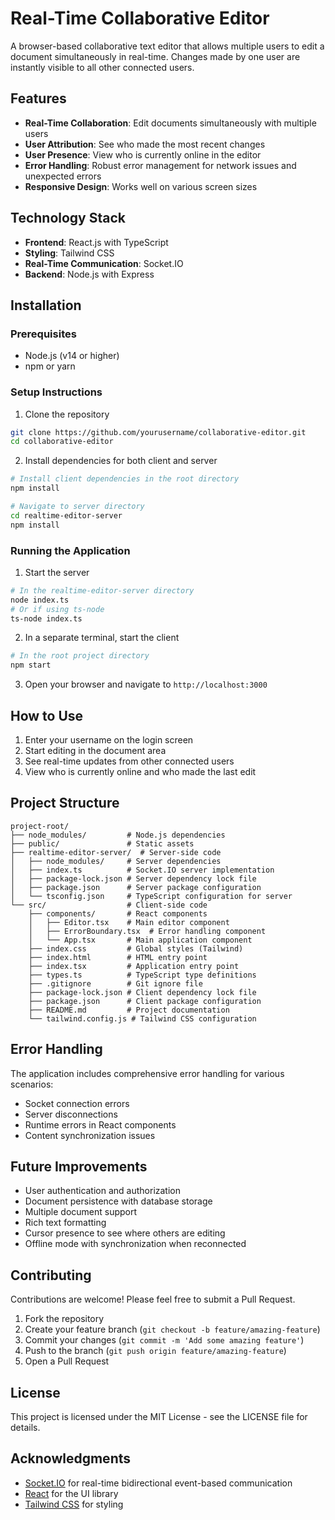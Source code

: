 # Real-Time Collaborative Editor

A browser-based collaborative text editor that allows multiple users to edit a document simultaneously in real-time. Changes made by one user are instantly visible to all other connected users.

## Features

- **Real-Time Collaboration**: Edit documents simultaneously with multiple users
- **User Attribution**: See who made the most recent changes
- **User Presence**: View who is currently online in the editor
- **Error Handling**: Robust error management for network issues and unexpected errors
- **Responsive Design**: Works well on various screen sizes

## Technology Stack

- **Frontend**: React.js with TypeScript
- **Styling**: Tailwind CSS
- **Real-Time Communication**: Socket.IO
- **Backend**: Node.js with Express

## Installation

### Prerequisites

- Node.js (v14 or higher)
- npm or yarn

### Setup Instructions

1. Clone the repository
```bash
git clone https://github.com/yourusername/collaborative-editor.git
cd collaborative-editor
```

2. Install dependencies for both client and server
```bash
# Install client dependencies in the root directory
npm install

# Navigate to server directory
cd realtime-editor-server
npm install
```

### Running the Application

1. Start the server
```bash
# In the realtime-editor-server directory
node index.ts
# Or if using ts-node
ts-node index.ts
```

2. In a separate terminal, start the client
```bash
# In the root project directory
npm start
```

3. Open your browser and navigate to `http://localhost:3000`

## How to Use

1. Enter your username on the login screen
2. Start editing in the document area
3. See real-time updates from other connected users
4. View who is currently online and who made the last edit

## Project Structure

```
project-root/
├── node_modules/         # Node.js dependencies
├── public/               # Static assets
├── realtime-editor-server/  # Server-side code
│   ├── node_modules/     # Server dependencies
│   ├── index.ts          # Socket.IO server implementation
│   ├── package-lock.json # Server dependency lock file
│   ├── package.json      # Server package configuration
│   └── tsconfig.json     # TypeScript configuration for server
└── src/                  # Client-side code
    ├── components/       # React components
    │   ├── Editor.tsx    # Main editor component
    │   ├── ErrorBoundary.tsx  # Error handling component
    │   └── App.tsx       # Main application component
    ├── index.css         # Global styles (Tailwind)
    ├── index.html        # HTML entry point
    ├── index.tsx         # Application entry point
    ├── types.ts          # TypeScript type definitions
    ├── .gitignore        # Git ignore file
    ├── package-lock.json # Client dependency lock file
    ├── package.json      # Client package configuration
    ├── README.md         # Project documentation
    └── tailwind.config.js # Tailwind CSS configuration
```

## Error Handling

The application includes comprehensive error handling for various scenarios:

- Socket connection errors
- Server disconnections
- Runtime errors in React components
- Content synchronization issues

## Future Improvements

- User authentication and authorization
- Document persistence with database storage
- Multiple document support
- Rich text formatting
- Cursor presence to see where others are editing
- Offline mode with synchronization when reconnected

## Contributing

Contributions are welcome! Please feel free to submit a Pull Request.

1. Fork the repository
2. Create your feature branch (`git checkout -b feature/amazing-feature`)
3. Commit your changes (`git commit -m 'Add some amazing feature'`)
4. Push to the branch (`git push origin feature/amazing-feature`)
5. Open a Pull Request

## License

This project is licensed under the MIT License - see the LICENSE file for details.

## Acknowledgments

- [Socket.IO](https://socket.io/) for real-time bidirectional event-based communication
- [React](https://reactjs.org/) for the UI library
- [Tailwind CSS](https://tailwindcss.com/) for styling
